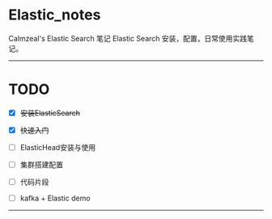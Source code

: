 # Elastic_notes
Calmzeal's Elastic Search 笔记
Elastic Search 安装，配置，日常使用实践笔记。

---

# TODO
- [x] ~~安装ElasticSearch~~
- [x] ~~快速入门~~
- [ ] ElasticHead安装与使用
- [ ] 集群搭建配置
- [ ] 代码片段
- [ ] kafka + Elastic demo


---
